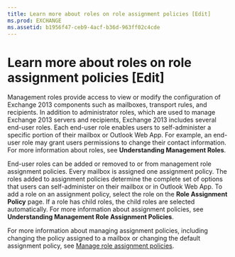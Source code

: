 ```yaml
---
title: Learn more about roles on role assignment policies [Edit]
ms.prod: EXCHANGE
ms.assetid: b1956f47-ceb9-4acf-b36d-963ff02c4cde
---
```



# Learn more about roles on role assignment policies [Edit]

Management roles provide access to view or modify the configuration of Exchange 2013 components such as mailboxes, transport rules, and recipients. In addition to administrator roles, which are used to manage Exchange 2013 servers and recipients, Exchange 2013 includes several end-user roles. Each end-user role enables users to self-administer a specific portion of their mailbox or Outlook Web App. For example, an end-user role may grant users permissions to change their contact information. For more information about roles, see **Understanding Management Roles**.
  
    
    

End-user roles can be added or removed to or from management role assignment policies. Every mailbox is assigned one assignment policy. The roles added to assignment policies determine the complete set of options that users can self-administer on their mailbox or in Outlook Web App. To add a role on an assignment policy, select the role on the **Role Assignment Policy** page. If a role has child roles, the child roles are selected automatically.
For more information about assignment policies, see **Understanding Management Role Assignment Policies**.
  
    
    

For more information about managing assignment policies, including changing the policy assigned to a mailbox or changing the default assignment policy, see  [Manage role assignment policies](manage-role-assignment-policies.md).
